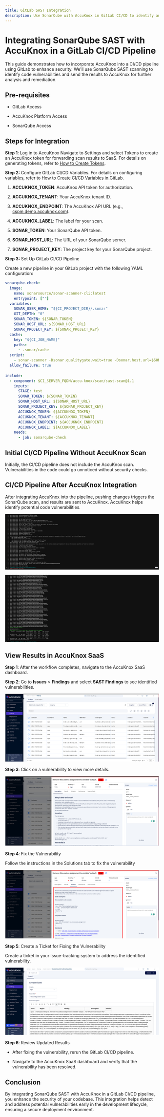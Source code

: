 ```yaml
---
title: GitLab SAST Integration
description: Use SonarQube with AccuKnox in GitLab CI/CD to identify and remediate code vulnerabilities, enhancing code security and improving development workflows.
---
```


# Integrating SonarQube SAST with AccuKnox in a GitLab CI/CD Pipeline

This guide demonstrates how to incorporate AccuKnox into a CI/CD pipeline using GitLab to enhance security. We'll use SonarQube SAST scanning to identify code vulnerabilities and send the results to AccuKnox for further analysis and remediation.

## Pre-requisites

- GitLab Access

- AccuKnox Platform Access

- SonarQube Access

## Steps for Integration

**Step 1**: Log in to AccuKnox Navigate to Settings and select Tokens to create an AccuKnox token for forwarding scan results to SaaS. For details on generating tokens, refer to [How to Create Tokens](https://help.accuknox.com/how-to/how-to-create-tokens/?h=token "https://help.accuknox.com/how-to/how-to-create-tokens/?h=token").

**Step 2:** Configure GitLab CI/CD Variables. For details on configuring variables, refer to [How to Create CI/CD Variables in GitLab](https://docs.gitlab.com/ee/ci/variables/ "https://docs.gitlab.com/ee/ci/variables/").

1. **ACCUKNOX_TOKEN**: AccuKnox API token for authorization.

2. **ACCUKNOX_TENANT**: Your AccuKnox tenant ID.

3. **ACCUKNOX_ENDPOINT**: The AccuKnox API URL (e.g., [cspm.demo.accuknox.com](http://cspm.demo.accuknox.com/ "http://cspm.demo.accuknox.com")).

4. **ACCUKNOX_LABEL**: The label for your scan.

5. **SONAR_TOKEN**: Your SonarQube API token.

6. **SONAR_HOST_URL**: The URL of your SonarQube server.

7. **SONAR_PROJECT_KEY**: The project key for your SonarQube project.

**Step 3:** Set Up GitLab CI/CD Pipeline

Create a new pipeline in your GitLab project with the following YAML configuration:

```yaml
sonarqube-check:
  image:
    name: sonarsource/sonar-scanner-cli:latest
    entrypoint: [""]
  variables:
    SONAR_USER_HOME: "${CI_PROJECT_DIR}/.sonar"
    GIT_DEPTH: "0"
    SONAR_TOKEN: ${SONAR_TOKEN}
    SONAR_HOST_URL: ${SONAR_HOST_URL}
    SONAR_PROJECT_KEY: ${SONAR_PROJECT_KEY}
  cache:
    key: "${CI_JOB_NAME}"
    paths:
      - .sonar/cache
  script:
    - sonar-scanner -Dsonar.qualitygate.wait=true -Dsonar.host.url=$SONAR_HOST_URL -Dsonar.projectKey=$SONAR_PROJECT_KEY -Dsonar.token=$SONAR_TOKEN -Dsonar.sources=. \
  allow_failure: true

include:
  - component: $CI_SERVER_FQDN/accu-knox/scan/sast-scan@1.1
    inputs:
      STAGE: test
      SONAR_TOKEN: ${SONAR_TOKEN}
      SONAR_HOST_URL: ${SONAR_HOST_URL}
      SONAR_PROJECT_KEY: ${SONAR_PROJECT_KEY}
      ACCUKNOX_TOKEN: ${ACCUKNOX_TOKEN}
      ACCUKNOX_TENANT: ${ACCUKNOX_TENANT}
      ACCUKNOX_ENDPOINT: ${ACCUKNOX_ENDPOINT}
      ACCUKNOX_LABEL: ${ACCUKNOX_LABEL}
    needs:
      - job: sonarqube-check
```

## Initial CI/CD Pipeline Without AccuKnox Scan

Initially, the CI/CD pipeline does not include the AccuKnox scan. Vulnerabilities in the code could go unnoticed without security checks.

## CI/CD Pipeline After AccuKnox Integration

After integrating AccuKnox into the pipeline, pushing changes triggers the SonarQube scan, and results are sent to AccuKnox. AccuKnox helps identify potential code vulnerabilities.

![image-20241206-101827.png](./images/gitlab-sast/1.png)

![image-20241206-101803.png](./images/gitlab-sast/2.png)

## View Results in AccuKnox SaaS

**Step 1**: After the workflow completes, navigate to the AccuKnox SaaS dashboard.

**Step 2**: Go to **Issues** > **Findings** and select **SAST Findings** to see identified vulnerabilities.

![image-20241122-035925.png](./images/gitlab-sast/3.png)

**Step 3**: Click on a vulnerability to view more details.

![image-20241122-040016.png](./images/gitlab-sast/4.png)

**Step 4**: Fix the Vulnerability

Follow the instructions in the Solutions tab to fix the vulnerability

![image-20241122-040110.png](./images/gitlab-sast/5.png)

**Step 5**: Create a Ticket for Fixing the Vulnerability

Create a ticket in your issue-tracking system to address the identified vulnerability.

![image-20241122-040305.png](./images/gitlab-sast/6.png)

**Step 6**: Review Updated Results

- After fixing the vulnerability, rerun the GitLab CI/CD pipeline.

- Navigate to the AccuKnox SaaS dashboard and verify that the vulnerability has been resolved.

## Conclusion

By integrating SonarQube SAST with AccuKnox in a GitLab CI/CD pipeline, you enhance the security of your codebase. This integration helps detect and address potential vulnerabilities early in the development lifecycle, ensuring a secure deployment environment.
